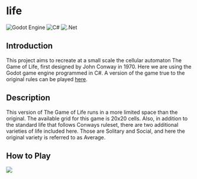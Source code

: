 # life

![Godot Engine](https://img.shields.io/badge/GODOT-%23FFFFFF.svg?style=for-the-badge&logo=godot-engine) 
![C#](https://img.shields.io/badge/c%23-%23239120.svg?style=for-the-badge&logo=csharp&logoColor=white)
![.Net](https://img.shields.io/badge/.NET-5C2D91?style=for-the-badge&logo=.net&logoColor=white)

## Introduction
This project aims to recreate at a small scale the cellular automaton The Game of Life, first designed by John Conway in 1970. Here we are using the Godot game engine programmed in C#. A version of the game true to the original rules can be played [here]([url](https://playgameoflife.com/)).

## Description
This version of The Game of Life runs in a more limited space than the original. The available grid for this game is 20x20 cells. Also, in addition to the standard life that follows Conways ruleset, there are two additional varieties of life included here. Those are Solitary and Social, and here the original variety is referred to as Average.

## How to Play
![](https://raw.githubusercontent.com/rjennett/life/refs/heads/main/media/life-demo.gif)
